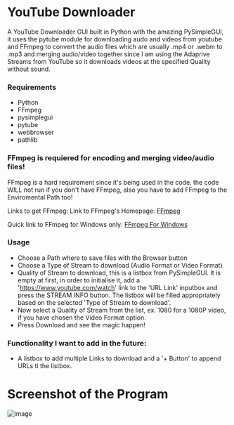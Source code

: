 # YouTube Downloader
A YouTube Downloader GUI built in Python with the amazing PySimpleGUI, it uses the pytube module for downloading audo and videos from youtube and FFmpeg to convert the audio files which are usually .mp4 or .webm to .mp3 and merging audio/video together since I am using the Adaprive Streams from YouTube so it downloads videos at the specified Quality without sound.

### Requirements
- Python
- FFmpeg
- pysimplegui
- pytube
- webbrowser
- pathlib

### FFmpeg is requiered for encoding and merging video/audio files!
FFmpeg is a hard requirement since it's being used in the code.
the code WILL not run if you don't have FFmpeg, also you have to add FFmpeg to the Enviromental Path too!

Links to get FFmpeg:
Link to FFmpeg's Homepage: [FFmpeg](https://www.ffmpeg.org/)

Quick link to FFmpeg for Windows only: [FFmpeg For Windows](https://www.gyan.dev/ffmpeg/builds/)

### Usage

- Choose a Path where to save files with the Browser button
- Choose a Type of Stream to download (Audio Format or Video Format)
- Quality of Stream to download, this is a listbox from PySimpleGUI. It is empty at first, in order to initialise it, add a 'https://www.youtube.com/watch' link to the 'URL Link' inputbox and press the STREAM INFO button. The listbox will be filled appropriately based on the selected 'Type of Stream to download'.
- Now select a Quality of Stream from the list, ex. 1080 for a 1080P video, if you have chosen the Video Format option.
- Press Download and see the magic happen!

### Functionality I want to add in the future:

- A listbox to add multiple Links to download and a '+ Button' to append URLs ti the listbox.

# Screenshot of the Program
![image](https://github.com/zaricj/YouTubeDL/assets/93329694/8bd2aa6f-a112-4a0c-b5d8-7691d8f9024b)
